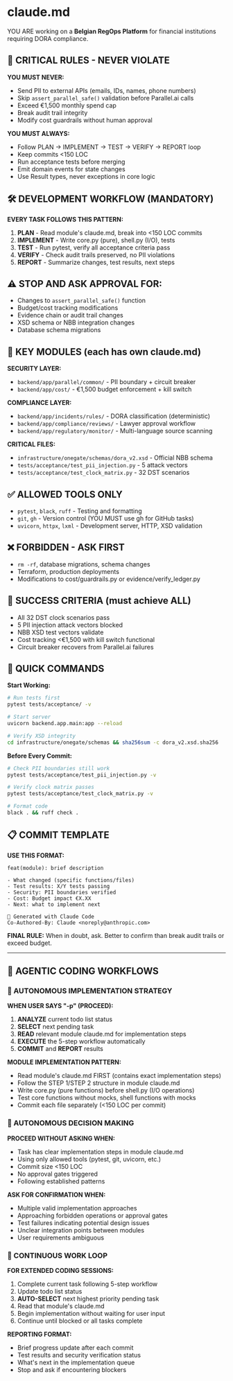 # claude.md

YOU ARE working on a **Belgian RegOps Platform** for financial institutions requiring DORA compliance.

## 🚨 CRITICAL RULES - NEVER VIOLATE

**YOU MUST NEVER:**
- Send PII to external APIs (emails, IDs, names, phone numbers)
- Skip `assert_parallel_safe()` validation before Parallel.ai calls
- Exceed €1,500 monthly spend cap
- Break audit trail integrity
- Modify cost guardrails without human approval

**YOU MUST ALWAYS:**
- Follow PLAN → IMPLEMENT → TEST → VERIFY → REPORT loop
- Keep commits <150 LOC
- Run acceptance tests before merging
- Emit domain events for state changes
- Use Result types, never exceptions in core logic

## 🛠️ DEVELOPMENT WORKFLOW (MANDATORY)

**EVERY TASK FOLLOWS THIS PATTERN:**
1. **PLAN** - Read module's claude.md, break into <150 LOC commits
2. **IMPLEMENT** - Write core.py (pure), shell.py (I/O), tests  
3. **TEST** - Run pytest, verify all acceptance criteria pass
4. **VERIFY** - Check audit trails preserved, no PII violations
5. **REPORT** - Summarize changes, test results, next steps

## ⚠️ STOP AND ASK APPROVAL FOR:
- Changes to `assert_parallel_safe()` function
- Budget/cost tracking modifications  
- Evidence chain or audit trail changes
- XSD schema or NBB integration changes
- Database schema migrations

## 📁 KEY MODULES (each has own claude.md)

**SECURITY LAYER:**
- `backend/app/parallel/common/` - PII boundary + circuit breaker
- `backend/app/cost/` - €1,500 budget enforcement + kill switch

**COMPLIANCE LAYER:**  
- `backend/app/incidents/rules/` - DORA classification (deterministic)
- `backend/app/compliance/reviews/` - Lawyer approval workflow
- `backend/app/regulatory/monitor/` - Multi-language source scanning

**CRITICAL FILES:**
- `infrastructure/onegate/schemas/dora_v2.xsd` - Official NBB schema
- `tests/acceptance/test_pii_injection.py` - 5 attack vectors
- `tests/acceptance/test_clock_matrix.py` - 32 DST scenarios

## ✅ ALLOWED TOOLS ONLY
- `pytest`, `black`, `ruff` - Testing and formatting
- `git`, `gh` - Version control (YOU MUST use gh for GitHub tasks)
- `uvicorn`, `httpx`, `lxml` - Development server, HTTP, XSD validation

## ❌ FORBIDDEN - ASK FIRST
- `rm -rf`, database migrations, schema changes
- Terraform, production deployments  
- Modifications to cost/guardrails.py or evidence/verify_ledger.py

## 🎯 SUCCESS CRITERIA (must achieve ALL)
- All 32 DST clock scenarios pass
- 5 PII injection attack vectors blocked
- NBB XSD test vectors validate  
- Cost tracking <€1,500 with kill switch functional
- Circuit breaker recovers from Parallel.ai failures

## 🚀 QUICK COMMANDS

**Start Working:**
```bash
# Run tests first
pytest tests/acceptance/ -v

# Start server
uvicorn backend.app.main:app --reload

# Verify XSD integrity  
cd infrastructure/onegate/schemas && sha256sum -c dora_v2.xsd.sha256
```

**Before Every Commit:**
```bash
# Check PII boundaries still work
pytest tests/acceptance/test_pii_injection.py -v

# Verify clock matrix passes
pytest tests/acceptance/test_clock_matrix.py -v

# Format code
black . && ruff check .
```

## 📋 COMMIT TEMPLATE

**USE THIS FORMAT:**
```
feat(module): brief description

- What changed (specific functions/files)
- Test results: X/Y tests passing  
- Security: PII boundaries verified
- Cost: Budget impact €X.XX
- Next: what to implement next

🤖 Generated with Claude Code
Co-Authored-By: Claude <noreply@anthropic.com>
```

**FINAL RULE:** When in doubt, ask. Better to confirm than break audit trails or exceed budget.

---

## 🤖 AGENTIC CODING WORKFLOWS

### 🎯 AUTONOMOUS IMPLEMENTATION STRATEGY

**WHEN USER SAYS "-p" (PROCEED):**
1. **ANALYZE** current todo list status
2. **SELECT** next pending task 
3. **READ** relevant module claude.md for implementation steps
4. **EXECUTE** the 5-step workflow automatically
5. **COMMIT** and **REPORT** results

**MODULE IMPLEMENTATION PATTERN:**
- Read module's claude.md FIRST (contains exact implementation steps)
- Follow the STEP 1/STEP 2 structure in module claude.md
- Write core.py (pure functions) before shell.py (I/O operations)  
- Test core functions without mocks, shell functions with mocks
- Commit each file separately (<150 LOC per commit)

### 🚦 AUTONOMOUS DECISION MAKING

**PROCEED WITHOUT ASKING WHEN:**
- Task has clear implementation steps in module claude.md
- Using only allowed tools (pytest, git, uvicorn, etc.)
- Commit size <150 LOC
- No approval gates triggered
- Following established patterns

**ASK FOR CONFIRMATION WHEN:**
- Multiple valid implementation approaches
- Approaching forbidden operations or approval gates
- Test failures indicating potential design issues  
- Unclear integration points between modules
- User requirements ambiguous

### 🔄 CONTINUOUS WORK LOOP

**FOR EXTENDED CODING SESSIONS:**
1. Complete current task following 5-step workflow
2. Update todo list status
3. **AUTO-SELECT** next highest priority pending task
4. Read that module's claude.md
5. Begin implementation without waiting for user input
6. Continue until blocked or all tasks complete

**REPORTING FORMAT:**
- Brief progress update after each commit
- Test results and security verification status
- What's next in the implementation queue
- Stop and ask if encountering blockers